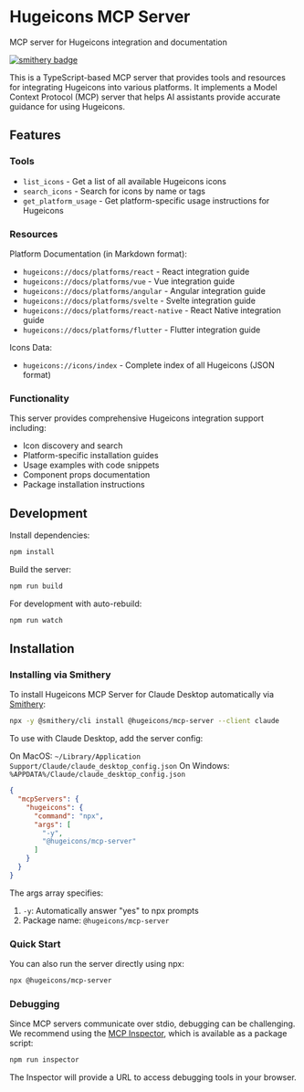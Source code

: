 # Hugeicons MCP Server

MCP server for Hugeicons integration and documentation

[![smithery badge](https://smithery.ai/badge/@hugeicons/mcp-server)](https://smithery.ai/server/@hugeicons/mcp-server)

This is a TypeScript-based MCP server that provides tools and resources for integrating Hugeicons into various platforms. It implements a Model Context Protocol (MCP) server that helps AI assistants provide accurate guidance for using Hugeicons.

## Features

### Tools

- `list_icons` - Get a list of all available Hugeicons icons
- `search_icons` - Search for icons by name or tags
- `get_platform_usage` - Get platform-specific usage instructions for Hugeicons

### Resources

Platform Documentation (in Markdown format):
- `hugeicons://docs/platforms/react` - React integration guide
- `hugeicons://docs/platforms/vue` - Vue integration guide
- `hugeicons://docs/platforms/angular` - Angular integration guide
- `hugeicons://docs/platforms/svelte` - Svelte integration guide
- `hugeicons://docs/platforms/react-native` - React Native integration guide
- `hugeicons://docs/platforms/flutter` - Flutter integration guide

Icons Data:
- `hugeicons://icons/index` - Complete index of all Hugeicons (JSON format)

### Functionality

This server provides comprehensive Hugeicons integration support including:
- Icon discovery and search
- Platform-specific installation guides
- Usage examples with code snippets
- Component props documentation
- Package installation instructions

## Development

Install dependencies:
```bash
npm install
```

Build the server:
```bash
npm run build
```

For development with auto-rebuild:
```bash
npm run watch
```

## Installation

### Installing via Smithery

To install Hugeicons MCP Server for Claude Desktop automatically via [Smithery](https://smithery.ai/server/@hugeicons/mcp-server):

```bash
npx -y @smithery/cli install @hugeicons/mcp-server --client claude
```

To use with Claude Desktop, add the server config:

On MacOS: `~/Library/Application Support/Claude/claude_desktop_config.json`
On Windows: `%APPDATA%/Claude/claude_desktop_config.json`

```json
{
  "mcpServers": {
    "hugeicons": {
      "command": "npx",
      "args": [
        "-y",
        "@hugeicons/mcp-server"
      ]
    }
  }
}
```

The args array specifies:
1. `-y`: Automatically answer "yes" to npx prompts
2. Package name: `@hugeicons/mcp-server`

### Quick Start

You can also run the server directly using npx:

```bash
npx @hugeicons/mcp-server
```

### Debugging

Since MCP servers communicate over stdio, debugging can be challenging. We recommend using the [MCP Inspector](https://github.com/modelcontextprotocol/inspector), which is available as a package script:

```bash
npm run inspector
```

The Inspector will provide a URL to access debugging tools in your browser.
